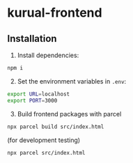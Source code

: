 # kurual-frontend

## Installation
1. Install dependencies:

```bash
npm i
```

2. Set the environment variables in `.env`:
```bash
export URL=localhost
export PORT=3000
```

3. Build frontend packages with parcel
```bash
npx parcel build src/index.html
```

(for development testing)
```bash
npx parcel src/index.html
```

